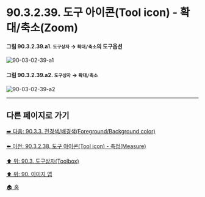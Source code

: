 # 90.3.2.39. 도구 아이콘(Tool icon) - 확대/축소(Zoom)

<a id="90-03-02-39-a1"></a>

#### 그림 90.3.2.39.a1. `도구상자` → `확대/축소`의 도구옵션
![90-03-02-39-a1](https://github.com/wonder13662/gimp/assets/15767104/06a88501-bed8-4f76-ab3b-fef023c1745b)

<a id="90-03-02-39-a2"></a>

#### 그림 90.3.2.39.a2. `도구상자` → `확대/축소`
![90-03-02-39-a2](https://github.com/wonder13662/gimp/assets/15767104/d7a5302f-b3f2-48b3-88b7-067689321102)

***

## 다른 페이지로 가기
[➡️ 다음: 90.3.3. 전경색/배경색(Foreground/Background color)](./90-03-03-foreground_color_n_background_color.md)

[⬅️ 이전: 90.3.2.38. 도구 아이콘(Tool icon) - 측정(Measure)](./90-03-02-38-measure.md)

[⬆️ 위: 90.3. 도구상자(Toolbox)](./90-03-00-toolbox.md)

[⬆️ 위: 90. 이미지 맵](./90-00-image-map.md)

[🏠 홈](./00-home.md)
